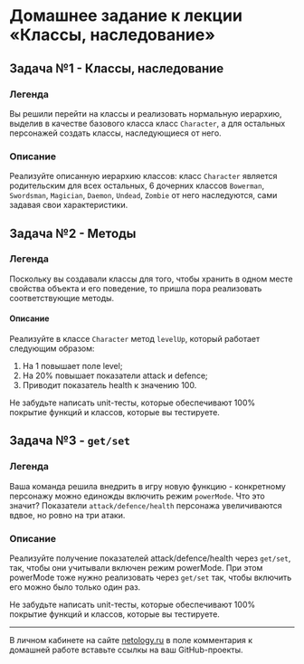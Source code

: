 # Домашнее задание к лекции «Классы, наследование»

## Задача №1 - Классы, наследование

### Легенда

Вы решили перейти на классы и реализовать нормальную иерархию, выделив в качестве базового класса класс `Character`, а для остальных персонажей создать классы, наследующиеся от него.

### Описание

Реализуйте описанную иерархию классов: класс `Character` является родительским для всех остальных, 6 дочерних классов `Bowerman`, `Swordsman`, `Magician`, `Daemon`, `Undead`, `Zombie` от него наследуются, сами задавая свои характеристики.

## Задача №2 - Методы

### Легенда

Поскольку вы создавали классы для того, чтобы хранить в одном месте свойства объекта и его поведение, то пришла пора реализовать соответствующие методы.

#### Описание

Реализуйте в классе `Character` метод `levelUp`, который работает следующим образом:
1. На 1 повышает поле level;
1. На 20% повышает показатели attack и defence;
1. Приводит показатель health к значению 100.

Не забудьте написать unit-тесты, которые обеспечивают 100% покрытие функций и классов, которые вы тестируете.

## Задача №3 - `get/set`

### Легенда

Ваша команда решила внедрить в игру новую функцию - конкретному персонажу можно единожды включить режим `powerMode`. Что это значит? Показатели `attack/defence/health` персонажа увеличиваются вдвое, но ровно на три атаки.

### Описание

Реализуйте получение показателей attack/defence/health через `get/set`, так, чтобы они учитывали включен режим powerMode. При этом powerMode тоже нужно реализовать через `get/set` так, чтобы включить его можно было только один раз.

Не забудьте написать unit-тесты, которые обеспечивают 100% покрытие функций и классов, которые вы тестируете.

---
В личном кабинете на сайте [netology.ru](http://netology.ru/) в поле комментария к домашней работе вставьте ссылкы на ваш GitHub-проекты.